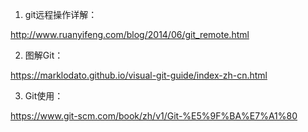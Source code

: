 1. git远程操作详解：

http://www.ruanyifeng.com/blog/2014/06/git_remote.html  

2. 图解Git：

https://marklodato.github.io/visual-git-guide/index-zh-cn.html

3. Git使用：

https://www.git-scm.com/book/zh/v1/Git-%E5%9F%BA%E7%A1%80